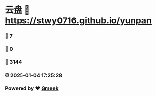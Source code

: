 # 云盘 :link: https://stwy0716.github.io/yunpan 
### :page_facing_up: [7](https://stwy0716.github.io/yunpan/tag.html) 
### :speech_balloon: 0 
### :hibiscus: 3144 
### :alarm_clock: 2025-01-04 17:25:28 
### Powered by :heart: [Gmeek](https://github.com/Meekdai/Gmeek)
